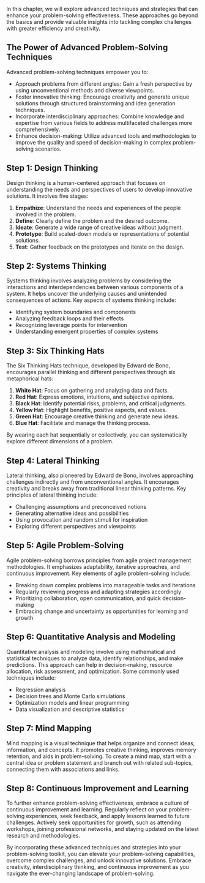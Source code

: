 
In this chapter, we will explore advanced techniques and strategies that can enhance your problem-solving effectiveness. These approaches go beyond the basics and provide valuable insights into tackling complex challenges with greater efficiency and creativity.

The Power of Advanced Problem-Solving Techniques
------------------------------------------------

Advanced problem-solving techniques empower you to:

* Approach problems from different angles: Gain a fresh perspective by using unconventional methods and diverse viewpoints.
* Foster innovative thinking: Encourage creativity and generate unique solutions through structured brainstorming and idea generation techniques.
* Incorporate interdisciplinary approaches: Combine knowledge and expertise from various fields to address multifaceted challenges more comprehensively.
* Enhance decision-making: Utilize advanced tools and methodologies to improve the quality and speed of decision-making in complex problem-solving scenarios.

Step 1: Design Thinking
-----------------------

Design thinking is a human-centered approach that focuses on understanding the needs and perspectives of users to develop innovative solutions. It involves five stages:

1. **Empathize**: Understand the needs and experiences of the people involved in the problem.
2. **Define**: Clearly define the problem and the desired outcome.
3. **Ideate**: Generate a wide range of creative ideas without judgment.
4. **Prototype**: Build scaled-down models or representations of potential solutions.
5. **Test**: Gather feedback on the prototypes and iterate on the design.

Step 2: Systems Thinking
------------------------

Systems thinking involves analyzing problems by considering the interactions and interdependencies between various components of a system. It helps uncover the underlying causes and unintended consequences of actions. Key aspects of systems thinking include:

* Identifying system boundaries and components
* Analyzing feedback loops and their effects
* Recognizing leverage points for intervention
* Understanding emergent properties of complex systems

Step 3: Six Thinking Hats
-------------------------

The Six Thinking Hats technique, developed by Edward de Bono, encourages parallel thinking and different perspectives through six metaphorical hats:

1. **White Hat**: Focus on gathering and analyzing data and facts.
2. **Red Hat**: Express emotions, intuitions, and subjective opinions.
3. **Black Hat**: Identify potential risks, problems, and critical judgments.
4. **Yellow Hat**: Highlight benefits, positive aspects, and values.
5. **Green Hat**: Encourage creative thinking and generate new ideas.
6. **Blue Hat**: Facilitate and manage the thinking process.

By wearing each hat sequentially or collectively, you can systematically explore different dimensions of a problem.

Step 4: Lateral Thinking
------------------------

Lateral thinking, also pioneered by Edward de Bono, involves approaching challenges indirectly and from unconventional angles. It encourages creativity and breaks away from traditional linear thinking patterns. Key principles of lateral thinking include:

* Challenging assumptions and preconceived notions
* Generating alternative ideas and possibilities
* Using provocation and random stimuli for inspiration
* Exploring different perspectives and viewpoints

Step 5: Agile Problem-Solving
-----------------------------

Agile problem-solving borrows principles from agile project management methodologies. It emphasizes adaptability, iterative approaches, and continuous improvement. Key elements of agile problem-solving include:

* Breaking down complex problems into manageable tasks and iterations
* Regularly reviewing progress and adapting strategies accordingly
* Prioritizing collaboration, open communication, and quick decision-making
* Embracing change and uncertainty as opportunities for learning and growth

Step 6: Quantitative Analysis and Modeling
------------------------------------------

Quantitative analysis and modeling involve using mathematical and statistical techniques to analyze data, identify relationships, and make predictions. This approach can help in decision-making, resource allocation, risk assessment, and optimization. Some commonly used techniques include:

* Regression analysis
* Decision trees and Monte Carlo simulations
* Optimization models and linear programming
* Data visualization and descriptive statistics

Step 7: Mind Mapping
--------------------

Mind mapping is a visual technique that helps organize and connect ideas, information, and concepts. It promotes creative thinking, improves memory retention, and aids in problem-solving. To create a mind map, start with a central idea or problem statement and branch out with related sub-topics, connecting them with associations and links.

Step 8: Continuous Improvement and Learning
-------------------------------------------

To further enhance problem-solving effectiveness, embrace a culture of continuous improvement and learning. Regularly reflect on your problem-solving experiences, seek feedback, and apply lessons learned to future challenges. Actively seek opportunities for growth, such as attending workshops, joining professional networks, and staying updated on the latest research and methodologies.

By incorporating these advanced techniques and strategies into your problem-solving toolkit, you can elevate your problem-solving capabilities, overcome complex challenges, and unlock innovative solutions. Embrace creativity, interdisciplinary thinking, and continuous improvement as you navigate the ever-changing landscape of problem-solving.
